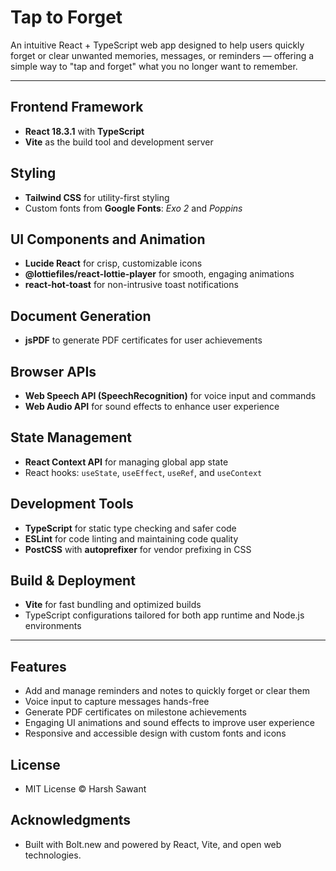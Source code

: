 # Tap to Forget

An intuitive React + TypeScript web app designed to help users quickly forget or clear unwanted memories, messages, or reminders — offering a simple way to "tap and forget" what you no longer want to remember.

---

## Frontend Framework

- **React 18.3.1** with **TypeScript**  
- **Vite** as the build tool and development server

## Styling

- **Tailwind CSS** for utility-first styling  
- Custom fonts from **Google Fonts**: *Exo 2* and *Poppins*

## UI Components and Animation

- **Lucide React** for crisp, customizable icons  
- **@lottiefiles/react-lottie-player** for smooth, engaging animations  
- **react-hot-toast** for non-intrusive toast notifications

## Document Generation

- **jsPDF** to generate PDF certificates for user achievements

## Browser APIs

- **Web Speech API (SpeechRecognition)** for voice input and commands  
- **Web Audio API** for sound effects to enhance user experience

## State Management

- **React Context API** for managing global app state  
- React hooks: `useState`, `useEffect`, `useRef`, and `useContext`

## Development Tools

- **TypeScript** for static type checking and safer code  
- **ESLint** for code linting and maintaining code quality  
- **PostCSS** with **autoprefixer** for vendor prefixing in CSS

## Build & Deployment

- **Vite** for fast bundling and optimized builds  
- TypeScript configurations tailored for both app runtime and Node.js environments

---

## Features

- Add and manage reminders and notes to quickly forget or clear them
- Voice input to capture messages hands-free
- Generate PDF certificates on milestone achievements
- Engaging UI animations and sound effects to improve user experience
- Responsive and accessible design with custom fonts and icons

## License
- MIT License © Harsh Sawant

## Acknowledgments
- Built with Bolt.new and powered by React, Vite, and open web technologies.
